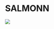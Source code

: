 # SALMONN

<div style='display:flex; gap: 0.25rem; '>
<a href='https://7f27f99c897a9c5b9c.gradio.live'><img src='https://img.shields.io/badge/gradio-Demo-blue'></a>
</div>
